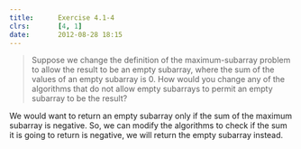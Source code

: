 ```yaml
---
title:      Exercise 4.1-4
clrs:       [4, 1]
date:       2012-08-28 18:15
---
```


>Suppose we change the definition of the maximum-subarray problem to allow the result to be an empty subarray, where the sum of the values of an empty subarray is 0. How would you change any of the algorithms that do not allow empty subarrays to permit an empty subarray to be the result?

We would want to return an empty subarray only if the sum of the maximum subarray is negative. So, we can modify the algorithms to check if the sum it is going to return is negative, we will return the empty subarray instead.